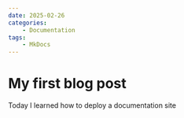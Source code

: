 ```yaml
---
date: 2025-02-26
categories:
    - Documentation
tags:
    - MkDocs
---
```

# My first blog post
Today I learned how to deploy a documentation site